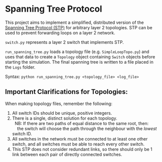 # Spanning Tree Protocol

This project aims to implement a simplified, distributed version of the <a href="https://en.wikipedia.org/wiki/Spanning_Tree_Protocol">Spanning Tree Protocol (STP)</a>  for arbitrary layer 2 topologies. STP can be used to prevent forwarding loops on a layer 2 network.

`switch.py` represents a layer 2 switch that implements STP.

`run_spanning_tree.py` loads a topology file (e.g. `SimpleLoopTopo.py`) and uses that data to create a `Topology` object containing `Switch` objects before starting the simulation. The final spanning tree is written to a file placed in the `Logs` folder.

Syntax: `python run_spanning_tree.py <topology_file> <log_file>`

## Important Clarifications for Topologies:

When making topology files, remember the following:
1. All switch IDs should be unique, positive integers.
2. There is a single, distinct solution for each topology. <br />&nbsp;&nbsp;NB: If there are two paths of equal distance to the same root, then: <br />&nbsp;&nbsp;&nbsp;&nbsp;the switch will choose the path through the neighbour with the <i>lowest</i> switch ID.
3. All switches in the network must be connected to at least one other switch, and all switches must be able to reach every other switch.
4. This STP does not consider redundant links, so there should only be 1 link between each pair of directly connected switches.
